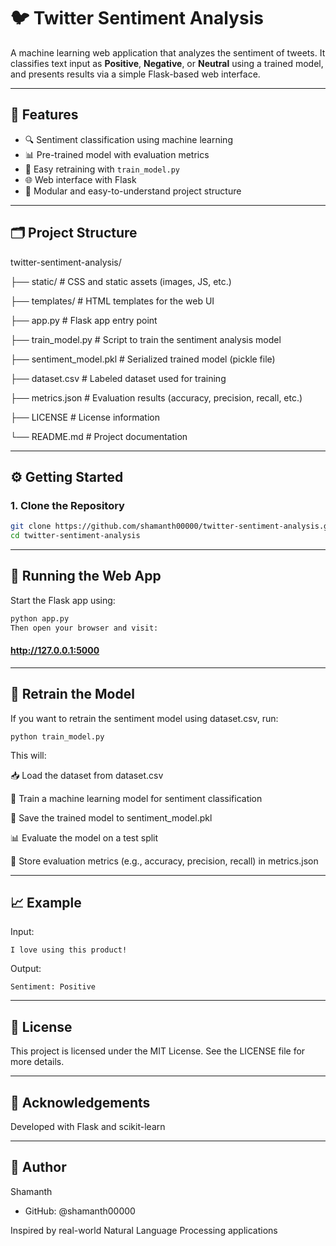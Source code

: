 # 🐦 Twitter Sentiment Analysis

A machine learning web application that analyzes the sentiment of tweets. It classifies text input as **Positive**, **Negative**, or **Neutral** using a trained model, and presents results via a simple Flask-based web interface.

---

## 📌 Features

- 🔍 Sentiment classification using machine learning
- 📊 Pre-trained model with evaluation metrics
- 🧪 Easy retraining with `train_model.py`
- 🌐 Web interface with Flask
- 🧱 Modular and easy-to-understand project structure

---

## 🗂️ Project Structure
twitter-sentiment-analysis/

├── static/               # CSS and static assets (images, JS, etc.)

├── templates/            # HTML templates for the web UI

├── app.py                # Flask app entry point

├── train_model.py        # Script to train the sentiment analysis model

├── sentiment_model.pkl   # Serialized trained model (pickle file)

├── dataset.csv           # Labeled dataset used for training

├── metrics.json          # Evaluation results (accuracy, precision, recall, etc.)

├── LICENSE               # License information

└── README.md             # Project documentation



---

## ⚙️ Getting Started

### 1. Clone the Repository

```bash
git clone https://github.com/shamanth00000/twitter-sentiment-analysis.git
cd twitter-sentiment-analysis
```
---
## 🚀 Running the Web App
Start the Flask app using:

```bash
python app.py
Then open your browser and visit:
```

#### http://127.0.0.1:5000
---
## 🧠 Retrain the Model
If you want to retrain the sentiment model using dataset.csv, run:

```
python train_model.py
```
This will:

📥 Load the dataset from dataset.csv

🧠 Train a machine learning model for sentiment classification

💾 Save the trained model to sentiment_model.pkl

📊 Evaluate the model on a test split

📁 Store evaluation metrics (e.g., accuracy, precision, recall) in metrics.json

---
## 📈 Example
Input:

```
I love using this product!
```
Output:
```
Sentiment: Positive
```
---
## 📄 License
This project is licensed under the MIT License. See the LICENSE file for more details.

---
## 🙌 Acknowledgements
Developed with Flask and scikit-learn

---
## 👤 Author
Shamanth
* GitHub: @shamanth00000

Inspired by real-world Natural Language Processing applications



